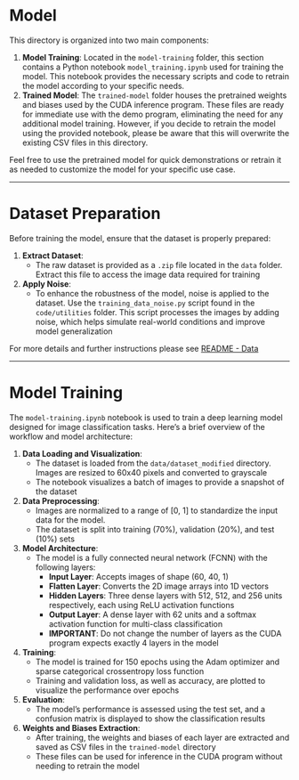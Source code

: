 # Model
This directory is organized into two main components:

1. **Model Training**: Located in the `model-training` folder, this section contains a Python notebook `model_training.ipynb` used for training the model. This notebook provides the necessary scripts and code to retrain the model according to your specific needs.
2. **Trained Model**: The `trained-model` folder houses the pretrained weights and biases used by the CUDA inference program. These files are ready for immediate use with the demo program, eliminating the need for any additional model training. However, if you decide to retrain the model using the provided notebook, please be aware that this will overwrite the existing CSV files in this directory.

Feel free to use the pretrained model for quick demonstrations or retrain it as needed to customize the model for your specific use case.

---
# Dataset Preparation
Before training the model, ensure that the dataset is properly prepared:

1. **Extract Dataset**:
    - The raw dataset is provided as a `.zip` file located in the `data` folder. Extract this file to access the image data required for training
2. **Apply Noise**:
    - To enhance the robustness of the model, noise is applied to the dataset. Use the `training_data_noise.py` script found in the `code/utilities` folder. This script processes the images by adding noise, which helps simulate real-world conditions and improve model generalization

For more details and further instructions please see [README - Data](https://github.com/tonygonzalez14/jetson-ocr/tree/main/data)

---
# Model Training
The `model-training.ipynb` notebook is used to train a deep learning model designed for image classification tasks. Here’s a brief overview of the workflow and model architecture:

1. **Data Loading and Visualization**:
    - The dataset is loaded from the `data/dataset_modified` directory. Images are resized to 60x40 pixels and converted to grayscale
    - The notebook visualizes a batch of images to provide a snapshot of the dataset
2. **Data Preprocessing**:
    - Images are normalized to a range of [0, 1] to standardize the input data for the model.
    - The dataset is split into training (70%), validation (20%), and test (10%) sets
3. **Model Architecture**:
    - The model is a fully connected neural network (FCNN) with the following layers:
        - **Input Layer**: Accepts images of shape (60, 40, 1)
        - **Flatten Layer**: Converts the 2D image arrays into 1D vectors
        - **Hidden Layers**: Three dense layers with 512, 512, and 256 units respectively, each using ReLU activation functions
        - **Output Layer**: A dense layer with 62 units and a softmax activation function for multi-class classification
        - **IMPORTANT**: Do not change the number of layers as the CUDA program expects exactly 4 layers in the model
1. **Training**:
    - The model is trained for 150 epochs using the Adam optimizer and sparse categorical crossentropy loss function
    - Training and validation loss, as well as accuracy, are plotted to visualize the performance over epochs
2. **Evaluation**:
    - The model’s performance is assessed using the test set, and a confusion matrix is displayed to show the classification results
3. **Weights and Biases Extraction**:
    - After training, the weights and biases of each layer are extracted and saved as CSV files in the `trained-model` directory
    - These files can be used for inference in the CUDA program without needing to retrain the model
